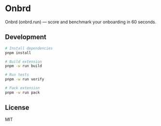 # Onbrd

Onbrd (onbrd.run) — score and benchmark your onboarding in 60 seconds.

## Development

```bash
# Install dependencies
pnpm install

# Build extension
pnpm -w run build

# Run tests
pnpm -w run verify

# Pack extension
pnpm -w run pack
```

## License

MIT